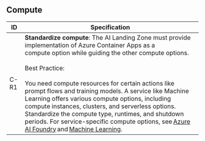 ## Compute

| ID    | Specification |
|-------|--------------|
|  C-R1 | **Standardize compute**: The AI Landing Zone must provide implementation of Azure Container Apps as a compute option while guiding the other compute options.<br><br>Best Practice:<br><br> You need compute resources for certain actions like prompt flows and training models. A service like Machine Learning offers various compute options, including compute instances, clusters, and serverless options. Standardize the compute type, runtimes, and shutdown periods. For service-specific compute options, see [Azure AI Foundry](https://learn.microsoft.com/en-us/azure/ai-studio/how-to/create-manage-compute) and [Machine Learning](https://learn.microsoft.com/en-us/azure/machine-learning/how-to-create-attach-compute-studio).|
